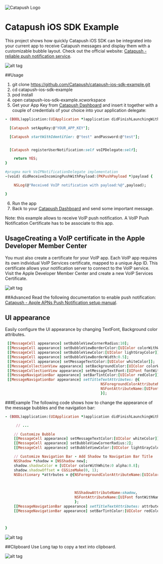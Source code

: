![Catapush Logo](https://github.com/Catapush/catapush-ios-sdk-example/blob/master/catapush_logo.png)

# Catapush iOS SDK Example

This project shows how quickly Catapush iOS SDK can be integrated into your current app to receive Catapush messages and display them with a customizable bubble layout. Check out the official website: [Catapush - reliable push notification service](http://www.catapush.com).

![alt tag](https://github.com/Catapush/catapush-ios-sdk-example/blob/master/catapush_screen_shot.jpg)


##Usage


1. git clone https://github.com/Catapush/catapush-ios-sdk-example.git
2. cd catapush-ios-sdk-example
3. pod install
4. open catapush-ios-sdk-example.xcworkspace
5. Get your App Key from [Catapush Dashboard](http://www.catapush.com) and insert it together with a couple of credentials of your choice into your application delegate:
```ruby
- (BOOL)application:(UIApplication *)application didFinishLaunchingWithOptions:(NSDictionary *)launchOptions {

  [Catapush setAppKey:@"YOUR_APP_KEY"];

  [Catapush startWithIdentifier: @"test" andPassword:@"test"];


  [Catapush registerUserNotification:self voIPDelegate:self];

    return YES;
}

#pragma mark VoIPNotificationDelegate implementation
-(void) didReceiveIncomingPushWithPayload:(PKPushPayload *)payload {

    NSLog(@"Received VoIP notification with payload:%@",payload);

}

```
6. Run the app
7. Back to your [Catapush Dashboard](http://www.catapush.com) and send some important message.

Note: this example allows to receive VoIP push notification. A VoIP Push Notification Certificate has to be
associate to this app.

## UsageCreating a VoIP certificate in the Apple Developer Member Center
You must also create a certificate for your VoIP app. Each VoIP app requires its own individual VoIP Services certificate, mapped to a unique App ID. This certificate allows your notification server to connect to the VoIP service. Visit the Apple Developer Member Center and create a new VoIP Services Certificate.

![alt tag](https://github.com/Catapush/catapush-ios-sdk-example/blob/master/voip_certificate_creation_2x.png)



##Advanced
Read the following documentation to enable push notification: [Catapush - Apple APNs Push Notification setup manual](http://www.catapush.com/docs-ios?__hssc=240266844.6.1447949295248&__hstc=240266844.8906dd1311d28178e3c8bdbb3bf2886a.1447404199228.1447945741012.1447949295248.9&hsCtaTracking=315ccd2b-1bb0-4020-b9f9-8b8dec529f1f|efb89882-78ec-4125-9441-59cdfd6082b2).


## UI appearance
Easily configure the UI appearance by changing TextFont, Background color attributes.

```ruby
 [[MessageCell appearance] setBubbleViewCornerRadius:10];  
 [[MessageCell appearance] setBubbleViewBorderColor:[UIColor colorWithWhite:0 alpha:0.2]];
 [[MessageCell appearance] setBubbleViewColor:[UIColor lightGrayColor]];
 [[MessageCell appearance] setBubbleViewBorderWidth:0.5];
 [[MessageCell appearance] setMessageTextColor:[UIColor whiteColor]];
 [[MessageCollectionView appearance] setBackgroundColor:[UIColor colorWithRed:249.0/255.0 green:250.0/255.0 blue:252.0/255.0 alpha:0]];
 [[MessageCollectionView appearance] setMessageTextFont:[UIFont fontWithName:@"HelveticaNeue" size:18]];
 [[MessageNavigationBar appearance] setBarTintColor:[UIColor redColor]];
 [[MessageNavigationBar appearance] setTitleTextAttributes: @{
                                            NSForegroundColorAttributeName:[UIColor greenColor],
                                            NSFontAttributeName:[UIFont fontWithName:@"HelveticaNeue-CondensedBlack" size:21.0]
                                            }];

```
###Example
The following code shows how to change the appearance of the message bubbles and the navigation bar:
```ruby
- (BOOL)application:(UIApplication *)application didFinishLaunchingWithOptions:(NSDictionary *)launchOptions {

     // ...

    // Customize Bubble
    [[MessageCell appearance] setMessageTextColor:[UIColor whiteColor]];
    [[MessageCell appearance] setBubbleViewCornerRadius:2];
    [[MessageCell appearance] setBubbleViewColor:[UIColor lightGrayColor]];

    // Customize Navigation Bar - Add Shadow to Navigation Bar Title
    NSShadow *shadow = [NSShadow new];
    shadow.shadowColor = [UIColor colorWithWhite:0 alpha:0.8];
    shadow.shadowOffset = CGSizeMake(0, 1);
  	NSDictionary *attrbutes = @{NSForegroundColorAttributeName:[UIColor colorWithRed:245.0/255.0
                                                                               green:245.0/255.0
                                                                                blue:255.0/255.0
                                                                               alpha:1],
                                NSShadowAttributeName:shadow,
                                NSFontAttributeName:[UIFont fontWithName:@"HelveticaNeue-CondensedBlack" size:21.0]
                                };
    [[MessageNavigationBar appearance] setTitleTextAttributes: attrbutes];
    [[MessageNavigationBar appearance] setBarTintColor:[UIColor redColor]];



}
```
![alt tag](https://github.com/Catapush/catapush-ios-sdk-example/blob/master/catapush_screen_shot_custom_red.jpg)


##Clipboard
Use Long tap to copy a text into clipboard.

![alt tag](https://github.com/Catapush/catapush-ios-sdk-example/blob/master/catapush_screen_shot_clipboard.jpg)

